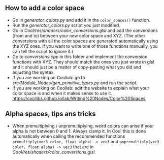 
## How to add a color space

- Go in *generator_colors.py* and add it in the `color_spaces()` function.
- Run the *generator_colors.py* script you just modified.
- Go in *Cool/res/shaders/color_conversions.glsl* and add the conversions (from and to) between your new color space and XYZ. (The other conversions with all the color spaces are generated automatically using the XYZ ones. If you want to write one of those functions manually, you can tell the script to ignore it.)
- Go to *conversions.cpp* in this folder and implement the conversion functions with XYZ. They should match the ones you just wrote in glsl and it should just be a matter of copy-pasting what you did and adjusting the syntax.
- If you are working on Coollab: go to *src/Module_Nodes/gen_primitive_types.py* and run the script.
- If you are working on Coollab: edit the website to explain what your color space is and when it makes sense to use it. https://coollibs.github.io/lab/Writing%20Nodes/Color%20Spaces

## Alpha spaces, tips ans tricks

- When premultiplying / unpremultiplying, weird colors can arise if your alpha is not between 0 and 1. Always clamp it. In Cool this is done automatically when calling the recommended functions `premultiply(vec3 color, float alpha) -> vec3` and `unpremultiply(vec3 color, float alpha) -> vec3` that are in *Cool/res/shaders/color_conversions.glsl*.